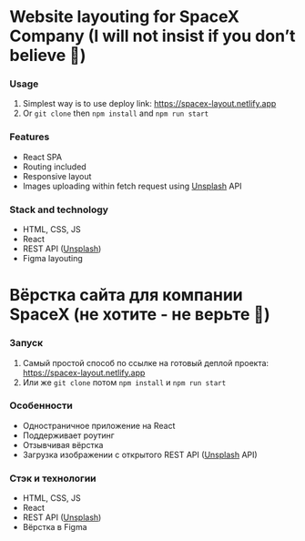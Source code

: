 # Website layouting for SpaceX Сompany (I will not insist if you don’t believe 🙂)

### Usage

1. Simplest way is to use deploy link: https://spacex-layout.netlify.app   
2. Or ```git clone``` then ```npm install``` and ```npm run start```   

### Features

- React SPA
- Routing included
- Responsive layout
- Images uploading within fetch request using [Unsplash](https://unsplash.com/) API

### Stack and technology

- HTML, CSS, JS
- React
- REST API ([Unsplash](https://unsplash.com/))
- Figma layouting

# Вёрстка сайта для компании SpaceX (не хотите - не верьте 🙂)

### Запуск

1. Самый простой способ по ссылке на готовый деплой проекта: https://spacex-layout.netlify.app   
2. Или же ```git clone``` потом ```npm install``` и ```npm run start```   

### Особенности

- Одностраничное приложение на React
- Поддерживает роутинг
- Отзывчивая вёрстка
- Загрузка изображении с открытого REST API ([Unsplash](https://unsplash.com/) API)

### Стэк и технологии

- HTML, CSS, JS
- React
- REST API ([Unsplash](https://unsplash.com/))
- Вёрстка в Figma
